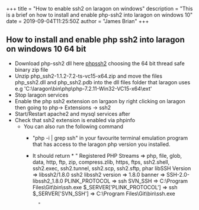 +++
title = "How to enable ssh2 on laragon on windows"
description = "This is a brief on how to install and enable php-ssh2 into laragon on windows 10"
date = 2019-09-04T11:25:50Z
author = "James Brian"
+++

## How to install and enable php ssh2 into laragon on windows 10 64 bit

+ Download php-ssh2 dll here [phpssh2](https://pecl.php.net/package/ssh2/1.1.2/windows) choosing the 64 bit thread safe binary zip file 
+ Unzip php_ssh2-1.1.2-7.2-ts-vc15-x64.zip and move the files php_ssh2.dll and php_ssh2.pdb into the dll files folder that laragon uses e.g 'C:\laragon\bin\php\php-7.2.11-Win32-VC15-x64\ext' 
+ Stop laragon services
+ Enable the php ssh2 extension on largaon by right clicking on laragon then going to php-> Extensions -> ssh2 
+ Start/Restart apache2 and mysql services after
+ Check that ssh2 extension is enabled via phpinfo 
    * You can also run the following command 
        - "php -i | grep ssh" in your favourite terminal emulation program that has access to the laragon php version you installed. 
        - It should return 
                *     "
                        Registered PHP Streams => php, file, glob, data, http, ftp, zip, compress.zlib, https, ftps, ssh2.shell, ssh2.exec, ssh2.tunnel, ssh2.scp, ssh2.sftp, phar
                        libSSH Version => libssh2/1.8.0
                        ssh2
                        libssh2 version => 1.8.0
                        banner => SSH-2.0-libssh2_1.8.0
                        PLINK_PROTOCOL => ssh
                        SVN_SSH => C:\\Program Files\\Git\\bin\\ssh.exe
                        $_SERVER['PLINK_PROTOCOL'] => ssh
                        $_SERVER['SVN_SSH'] => C:\\Program Files\\Git\\bin\\ssh.exe
            
                "
